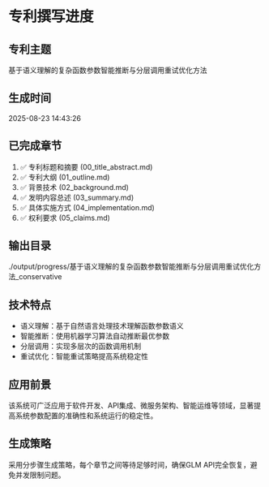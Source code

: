 # 专利撰写进度

## 专利主题
基于语义理解的复杂函数参数智能推断与分层调用重试优化方法

## 生成时间
2025-08-23 14:43:26

## 已完成章节
1. ✅ 专利标题和摘要 (00_title_abstract.md)
2. ✅ 专利大纲 (01_outline.md)
3. ✅ 背景技术 (02_background.md)
4. ✅ 发明内容总述 (03_summary.md)
5. ✅ 具体实施方式 (04_implementation.md)
6. ✅ 权利要求 (05_claims.md)

## 输出目录
./output/progress/基于语义理解的复杂函数参数智能推断与分层调用重试优化方法_conservative

## 技术特点
- 语义理解：基于自然语言处理技术理解函数参数语义
- 智能推断：使用机器学习算法自动推断最优参数
- 分层调用：实现多层次的函数调用机制
- 重试优化：智能重试策略提高系统稳定性

## 应用前景
该系统可广泛应用于软件开发、API集成、微服务架构、智能运维等领域，显著提高系统参数配置的准确性和系统运行的稳定性。

## 生成策略
采用分步骤生成策略，每个章节之间等待足够时间，确保GLM API完全恢复，避免并发限制问题。
